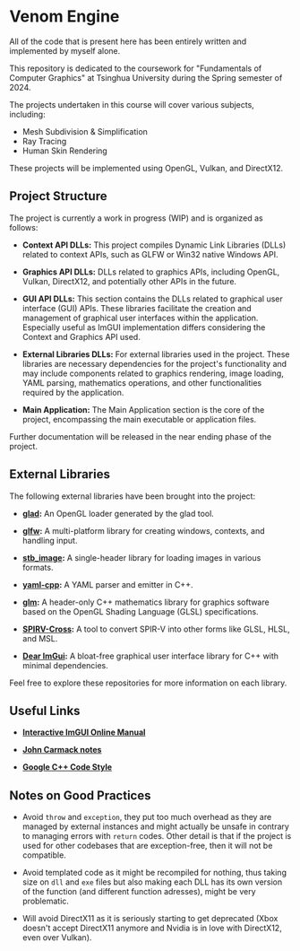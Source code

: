 # Venom Engine

All of the code that is present here has been entirely written and implemented by myself alone.

This repository is dedicated to the coursework for "Fundamentals of Computer Graphics" at Tsinghua University during the Spring semester of 2024.

The projects undertaken in this course will cover various subjects, including:

- Mesh Subdivision & Simplification
- Ray Tracing
- Human Skin Rendering

These projects will be implemented using OpenGL, Vulkan, and DirectX12.

## Project Structure

The project is currently a work in progress (WIP) and is organized as follows:

- **Context API DLLs:** This project compiles Dynamic Link Libraries (DLLs) related to context APIs, such as GLFW or Win32 native Windows API.

- **Graphics API DLLs:** DLLs related to graphics APIs, including OpenGL, Vulkan, DirectX12, and potentially other APIs in the future.

- **GUI API DLLs:** This section contains the DLLs related to graphical user interface (GUI) APIs. These libraries facilitate the creation and management of graphical user interfaces within the application. Especially useful as ImGUI implementation differs considering the Context and Graphics API used.

- **External Libraries DLLs:** For external libraries used in the project. These libraries are necessary dependencies for the project's functionality and may include components related to graphics rendering, image loading, YAML parsing, mathematics operations, and other functionalities required by the application.

- **Main Application:** The Main Application section is the core of the project, encompassing the main executable or application files.

Further documentation will be released in the near ending phase of the project.

## External Libraries

The following external libraries have been brought into the project:

- **[glad](https://github.com/Dav1dde/glad):** An OpenGL loader generated by the glad tool.

- **[glfw](https://github.com/glfw/glfw):** A multi-platform library for creating windows, contexts, and handling input.

- **[stb_image](https://github.com/nothings/stb):** A single-header library for loading images in various formats.

- **[yaml-cpp](https://github.com/jbeder/yaml-cpp):** A YAML parser and emitter in C++.

- **[glm](https://github.com/g-truc/glm):** A header-only C++ mathematics library for graphics software based on the OpenGL Shading Language (GLSL) specifications.

- **[SPIRV-Cross](https://github.com/KhronosGroup/SPIRV-Cross):** A tool to convert SPIR-V into other forms like GLSL, HLSL, and MSL.

- **[Dear ImGui](https://github.com/ocornut/imgui):** A bloat-free graphical user interface library for C++ with minimal dependencies.

Feel free to explore these repositories for more information on each library.

## Useful Links

- **[Interactive ImGUI Online Manual](https://pthom.github.io/imgui_manual_online/manual/imgui_manual.html)**

- **[John Carmack notes](https://cppdepend.com/blog/john-carmack-cpp-programming-legend/)**

- **[Google C++ Code Style](https://google.github.io/styleguide/cppguide.html#Exceptions)**

## Notes on Good Practices

- Avoid `throw` and `exception`, they put too much overhead as they are managed by external instances and might actually be unsafe in contrary to managing errors with `return` codes. Other detail is that if the project is used for other codebases that are exception-free, then it will not be compatible.

- Avoid templated code as it might be recompiled for nothing, thus taking size on `dll` and `exe` files but also making each DLL has its own version of the function (and different function adresses), might be very problematic.

- Will avoid DirectX11 as it is seriously starting to get deprecated (Xbox doesn't accept DirectX11 anymore and Nvidia is in love with DirectX12, even over Vulkan).
